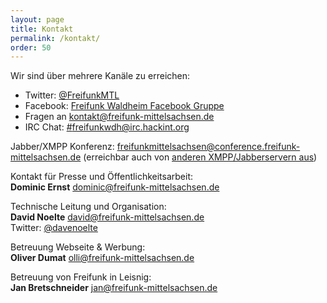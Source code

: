 ```yaml
---
layout: page
title: Kontakt
permalink: /kontakt/
order: 50
---
```


Wir sind über mehrere Kanäle zu erreichen:


* <i class="fa fa-twitter"></i> Twitter: [@FreifunkMTL](https://twitter.com/freifunkmtl)
* <i class="fa fa-facebook"></i> Facebook: [Freifunk Waldheim Facebook Gruppe](https://www.facebook.com/groups/FreifunkMittelsachsen/)
* <i class="fa fa-envelope"></i> Fragen an [kontakt@freifunk-mittelsachsen.de](mailto://kontakt@freifunk-mittelsachsen.de)
* <i class="fa fa-comment"></i> IRC Chat: [#freifunkwdh@irc.hackint.org](http://freifunk-waldheim.de:7778)

Jabber/XMPP Konferenz:  [freifunkmittelsachsen@conference.freifunk-mittelsachsen.de](xmpp:freifunkmittelsachsen@conference.freifunk-mittelsachsen.de)
 (erreichbar auch von [anderen XMPP/Jabberservern aus](http://xmpp.net))



Kontakt für Presse und Öffentlichkeitsarbeit:  
**Dominic Ernst** <dominic@freifunk-mittelsachsen.de>

Technische Leitung und Organisation:  
**David Noelte** <david@freifunk-mittelsachsen.de>  
Twitter: [@davenoelte](https://twitter.com/davenoelte)  

Betreuung Webseite & Werbung:  
**Oliver Dumat** <olli@freifunk-mittelsachsen.de>

Betreuung von Freifunk in Leisnig:  
**Jan Bretschneider** <jan@freifunk-mittelsachsen.de>
